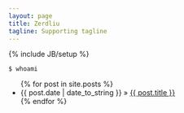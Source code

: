 ```yaml
---
layout: page
title: Zerdliu
tagline: Supporting tagline
---
```

{% include JB/setup %}


    $ whoami


<ul class="posts">
  {% for post in site.posts %}
    <li><span>{{ post.date | date_to_string }}</span> &raquo; <a href="{{ BASE_PATH }}{{ post.url }}">{{ post.title }}</a></li>
  {% endfor %}
</ul>

